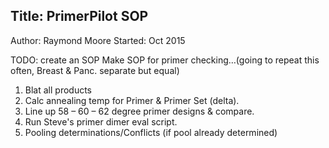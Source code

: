 ## Title: PrimerPilot SOP
 Author: Raymond Moore
 Started: Oct 2015


TODO: create an SOP
Make SOP for primer checking…(going to repeat this often, Breast & Panc. separate but equal)
1. Blat all products
2. Calc annealing temp for Primer & Primer Set (delta). 
3. Line up 58 – 60 – 62 degree primer designs & compare.
4. Run Steve's primer dimer eval script.
5. Pooling determinations/Conflicts (if pool already determined)

